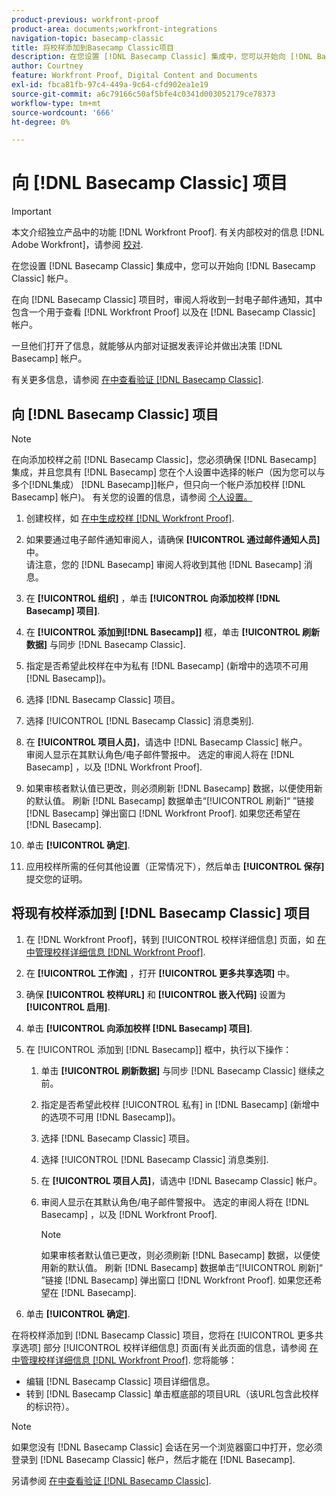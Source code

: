 ```yaml
---
product-previous: workfront-proof
product-area: documents;workfront-integrations
navigation-topic: basecamp-classic
title: 将校样添加到Basecamp Classic项目
description: 在您设置 [!DNL Basecamp Classic] 集成中，您可以开始向 [!DNL Basecamp Classic] 帐户。
author: Courtney
feature: Workfront Proof, Digital Content and Documents
exl-id: fbca81fb-97c4-449a-9c64-cfd902ea1e19
source-git-commit: a6c79166c50af5bfe4c0341d003052179ce78373
workflow-type: tm+mt
source-wordcount: '666'
ht-degree: 0%

---
```


# 向 [!DNL Basecamp Classic] 项目

>[!IMPORTANT]
>
>本文介绍独立产品中的功能 [!DNL Workfront Proof]. 有关内部校对的信息 [!DNL Adobe Workfront]，请参阅 [校对](../../../review-and-approve-work/proofing/proofing.md).

在您设置 [!DNL Basecamp Classic] 集成中，您可以开始向 [!DNL Basecamp Classic] 帐户。

在向 [!DNL Basecamp Classic] 项目时，审阅人将收到一封电子邮件通知，其中包含一个用于查看 [!DNL Workfront Proof] 以及在 [!DNL Basecamp Classic] 帐户。

一旦他们打开了信息，就能够从内部对证据发表评论并做出决策 [!DNL Basecamp] 帐户。

有关更多信息，请参阅 [在中查看验证 [!DNL Basecamp Classic]](../../../workfront-proof/wp-integrations/basecamp-classic/review-proof-basecamp-classic.md).

## 向 [!DNL Basecamp Classic] 项目

>[!NOTE]
>
>在向添加校样之前 [!DNL Basecamp Classic]，您必须确保 [!DNL Basecamp] 集成，并且您具有 [!DNL Basecamp] 您在个人设置中选择的帐户（因为您可以与多个[!DNL集成） [!DNL Basecamp]]帐户，但只向一个帐户添加校样 [!DNL Basecamp] 帐户)。 有关您的设置的信息，请参阅 [个人设置。](https://support.workfront.com/hc/en-us/sections/115000921168-Personal-settings)

1. 创建校样，如 [在中生成校样 [!DNL Workfront Proof]](../../../workfront-proof/wp-work-proofsfiles/create-proofs-and-files/generate-proofs.md).
1. 如果要通过电子邮件通知审阅人，请确保 **[!UICONTROL 通过邮件通知人员]** 中。\
   请注意，您的 [!DNL Basecamp] 审阅人将收到其他 [!DNL Basecamp] 消息。

1. 在 **[!UICONTROL 组织]** ，单击 **[!UICONTROL 向添加校样 [!DNL Basecamp] 项目]**.

1. 在 **[!UICONTROL 添加到[!DNL Basecamp]]** 框，单击 **[!UICONTROL 刷新数据]** 与同步 [!DNL Basecamp Classic].

1. 指定是否希望此校样在中为私有 [!DNL Basecamp] (新增中的选项不可用 [!DNL Basecamp])。
1. 选择 [!DNL Basecamp Classic] 项目。
1. 选择 [!UICONTROL [!DNL Basecamp Classic] 消息类别].
1. 在 **[!UICONTROL 项目人员]**，请选中 [!DNL Basecamp Classic] 帐户。\
   审阅人显示在其默认角色/电子邮件警报中。 选定的审阅人将在 [!DNL Basecamp] ，以及 [!DNL Workfront Proof].

1. 如果审核者默认值已更改，则必须刷新 [!DNL Basecamp] 数据，以便使用新的默认值。 刷新 [!DNL Basecamp] 数据单击“[!UICONTROL 刷新]“ ”链接 [!DNL Basecamp] 弹出窗口 [!DNL Workfront Proof]. 如果您还希望在 [!DNL Basecamp].
1. 单击 **[!UICONTROL 确定]**.
1. 应用校样所需的任何其他设置（正常情况下），然后单击 **[!UICONTROL 保存]** 提交您的证明。

## 将现有校样添加到 [!DNL Basecamp Classic] 项目

1. 在 [!DNL Workfront Proof]，转到 [!UICONTROL 校样详细信息] 页面，如  [在中管理校样详细信息 [!DNL Workfront Proof]](../../../workfront-proof/wp-work-proofsfiles/manage-your-work/manage-proof-details.md).
1. 在 **[!UICONTROL 工作流]** ，打开 **[!UICONTROL 更多共享选项]** 中。

1. 确保 **[!UICONTROL 校样URL]** 和 **[!UICONTROL 嵌入代码]** 设置为 **[!UICONTROL 启用]**.

1. 单击 **[!UICONTROL 向添加校样 [!DNL Basecamp] 项目]**.
1. 在 [!UICONTROL 添加到 [!DNL Basecamp]] 框中，执行以下操作：

   1. 单击 **[!UICONTROL 刷新数据]** 与同步 [!DNL Basecamp Classic] 继续之前。
   1. 指定是否希望此校样 [!UICONTROL 私有] in [!DNL Basecamp] (新增中的选项不可用 [!DNL Basecamp])。
   1. 选择 [!DNL Basecamp Classic] 项目。
   1. 选择 [!UICONTROL [!DNL Basecamp Classic] 消息类别].
   1. 在 **[!UICONTROL 项目人员]**，请选中 [!DNL Basecamp Classic] 帐户。
   1. 审阅人显示在其默认角色/电子邮件警报中。 选定的审阅人将在 [!DNL Basecamp] ，以及 [!DNL Workfront Proof].

      >[!NOTE]
      >
      > 如果审核者默认值已更改，则必须刷新 [!DNL Basecamp] 数据，以便使用新的默认值。 刷新 [!DNL Basecamp] 数据单击“[!UICONTROL 刷新]“ ”链接 [!DNL Basecamp] 弹出窗口 [!DNL Workfront Proof]. 如果您还希望在 [!DNL Basecamp].

1. 单击 **[!UICONTROL 确定]**.

在将校样添加到 [!DNL Basecamp Classic] 项目，您将在 [!UICONTROL 更多共享选项] 部分 [!UICONTROL 校样详细信息] 页面(有关此页面的信息，请参阅 [在中管理校样详细信息 [!DNL Workfront Proof]](../../../workfront-proof/wp-work-proofsfiles/manage-your-work/manage-proof-details.md). 您将能够：

* 编辑 [!DNL Basecamp Classic] 项目详细信息。
* 转到 [!DNL Basecamp Classic] 单击框底部的项目URL（该URL包含此校样的标识符）。

>[!NOTE]
>
> 如果您没有 [!DNL Basecamp Classic] 会话在另一个浏览器窗口中打开，您必须登录到 [!DNL Basecamp Classic] 帐户，然后才能在 [!DNL Basecamp].

另请参阅 [在中查看验证 [!DNL Basecamp Classic]](../../../workfront-proof/wp-integrations/basecamp-classic/review-proof-basecamp-classic.md).
